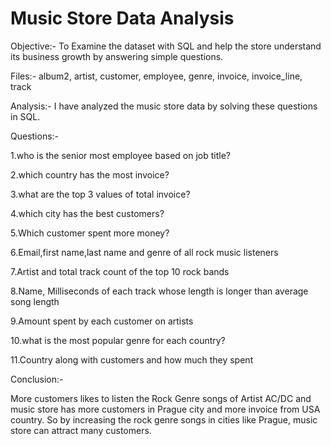 # Music Store Data Analysis


Objective:- To Examine the dataset with SQL and help the store understand its business growth
           by answering simple questions.

Files:-
album2,
artist,
customer,
employee,
genre,
invoice,
invoice_line,
track

Analysis:- I have analyzed the music store data by solving these questions in SQL.

Questions:-

1.who is the senior most employee based on job title?

2.which country has the most invoice?

3.what are the top 3 values of total invoice?

4.which city has the best customers?

5.Which customer spent more money?

6.Email,first name,last name and genre of all rock music listeners

7.Artist and total track count of the top 10 rock bands

8.Name, Milliseconds of each track whose length is longer than average song length

9.Amount spent by each customer on artists

10.what is the most popular genre for each country?

11.Country along with customers and how much they spent

Conclusion:-

More customers likes to listen the Rock Genre songs of Artist AC/DC and
music store has more customers in Prague city and more invoice from USA country.
So by increasing the rock genre songs in cities like Prague, music store can attract many customers.
